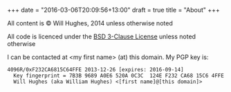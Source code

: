 +++
date = "2016-03-06T20:09:56+13:00"
draft = true
title = "About"
+++

All content is&nbsp;&copy; Will Hughes, 2014 unless otherwise noted

All code is licenced under the [BSD 3-Clause License](/licence/) unless noted otherwise

I can be contacted at &lt;my first name&gt; (at) this domain. My PGP key is:

    4096R/0xF232CA6815C64FFE 2013-12-26 [expires: 2016-09-14]
      Key fingerprint = 7B3B 9689 A0E6 520A 0C3C  124E F232 CA68 15C6 4FFE
      Will Hughes (aka William Hughes) <[first name]@[this domain]>
